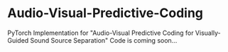 # Audio-Visual-Predictive-Coding
PyTorch Implementation for "Audio-Visual Predictive Coding for Visually-Guided Sound Source Separation"
Code is coming soon...
